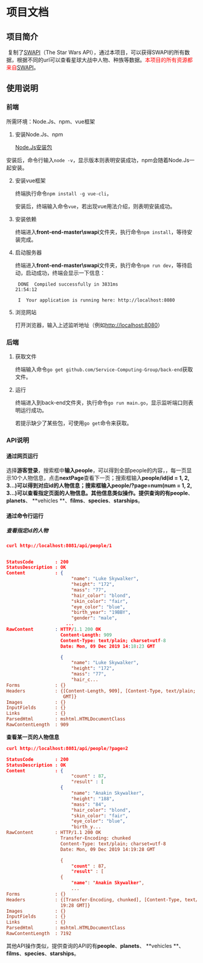 # 项目文档

## 项目简介

​		复制了[SWAPI](https://www.baidu.com/link?url=a0EAeMoezGy8IRFs4Xr1vMnIanFzCizpHGPJBJOYwVS&wd=&eqid=dd00265a00170e65000000065dee4f53)（The Star Wars API），通过本项目，可以获得SWAPI的所有数据，根据不同的url可以查看星球大战中人物、种族等数据。<font color=red>本项目的所有资源都来自[SWAPI](https://www.baidu.com/link?url=a0EAeMoezGy8IRFs4Xr1vMnIanFzCizpHGPJBJOYwVS&wd=&eqid=dd00265a00170e65000000065dee4f53)</font>。 

## 使用说明

### 前端

所需环境：Node.Js、npm、vue框架

1.  安装Node.Js、npm

    [Node.Js安装包](http://nodejs.cn/download/)

   安装后，命令行输入`node -v`，显示版本则表明安装成功，npm会随着Node.Js一起安装。

2. 安装vue框架

   终端执行命令` npm install -g vue-cli `，

   安装后，终端输入命令`vue`，若出现vue用法介绍，则表明安装成功。

3. 安装依赖

   终端进入**front-end-master\swapi**文件夹，执行命令`npm install`，等待安装完成。

4. 启动服务器

   终端进入**front-end-master\swapi**文件夹，执行命令`npm run dev`，等待启动，启动成功，终端会显示一下信息：

   ```
    DONE  Compiled successfully in 3831ms                                                                          21:54:12
   
    I  Your application is running here: http://localhost:8080
   ```

5. 浏览网站

   打开浏览器，输入上述监听地址（例如[http://localhost:8080](http://localhost:8080)）

### 后端

1. 获取文件

   终端输入命令`go get github.com/Service-Computing-Group/back-end`获取文件。

2. 运行

   终端进入到back-end文件夹，执行命令`go run main.go`，显示监听端口则表明运行成功。

   若提示缺少了某些包，可使用`go get`命令来获取。

### API说明

#### 通过网页运行

选择**游客登录**，搜索框中**输入people**，可以得到全部people的内容，，每一页显示10个人物信息，点击**nextPage**查看下一页；搜索框输入**people/id(id = 1, 2, 3...)**可以得到对应id的人物信息；搜索框输入**people/?page=num(num = 1, 2, 3...)**可以查看指定页面的人物信息。其他信息类似操作。提供查询的有**people**、**planets**、 **vehicles **、**films**、**species**、**starships**。

#### 通过命令行运行

##### 查看指定id的人物

```json
curl http://localhost:8081/api/people/1


StatusCode        : 200
StatusDescription : OK
Content           : {
                        "name": "Luke Skywalker",
                        "height": "172",
                        "mass": "77",
                        "hair_color": "blond",
                        "skin_color": "fair",
                        "eye_color": "blue",
                        "birth_year": "19BBY",
                        "gender": "male",
                      ...
RawContent        : HTTP/1.1 200 OK
                    Content-Length: 909
                    Content-Type: text/plain; charset=utf-8
                    Date: Mon, 09 Dec 2019 14:18:23 GMT

                    {
                        "name": "Luke Skywalker",
                        "height": "172",
                        "mass": "77",
                        "hair_c...
Forms             : {}
Headers           : {[Content-Length, 909], [Content-Type, text/plain; charset=utf-8], [Date, Mon, 09 Dec 2019 14:18:23
                     GMT]}
Images            : {}
InputFields       : {}
Links             : {}
ParsedHtml        : mshtml.HTMLDocumentClass
RawContentLength  : 909
```

**查看某一页的人物信息**

```json
curl http://localhost:8081/api/people/?page=2

StatusCode        : 200
StatusDescription : OK
Content           : {
                        "count" : 87,
                        "result" : [
                    {
                        "name": "Anakin Skywalker",
                        "height": "188",
                        "mass": "84",
                        "hair_color": "blond",
                        "skin_color": "fair",
                        "eye_color": "blue",
                        "birth_y...
RawContent        : HTTP/1.1 200 OK
                    Transfer-Encoding: chunked
                    Content-Type: text/plain; charset=utf-8
                    Date: Mon, 09 Dec 2019 14:19:28 GMT

                    {
                        "count" : 87,
                        "result" : [
                    {
                        "name": "Anakin Skywalker",
                        ...
Forms             : {}
Headers           : {[Transfer-Encoding, chunked], [Content-Type, text/plain; charset=utf-8], [Date, Mon, 09 Dec 2019 14:
                    19:28 GMT]}
Images            : {}
InputFields       : {}
Links             : {}
ParsedHtml        : mshtml.HTMLDocumentClass
RawContentLength  : 7192
```

其他API操作类似，提供查询的API的有**people**、**planets**、 **vehicles **、**films**、**species**、**starships**。

